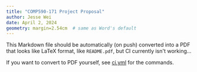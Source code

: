 ```yaml
---
title: "COMP590-171 Project Proposal"
author: Jesse Wei
date: April 2, 2024
geometry: margin=2.54cm  # same as Word's default
---
```


This Markdown file should be automatically (on push) converted into a PDF that looks like LaTeX format, like `README.pdf`, but CI currently isn't working...

If you want to convert to PDF yourself, see [ci.yml](.github/workflows/ci.yml) for the commands.
